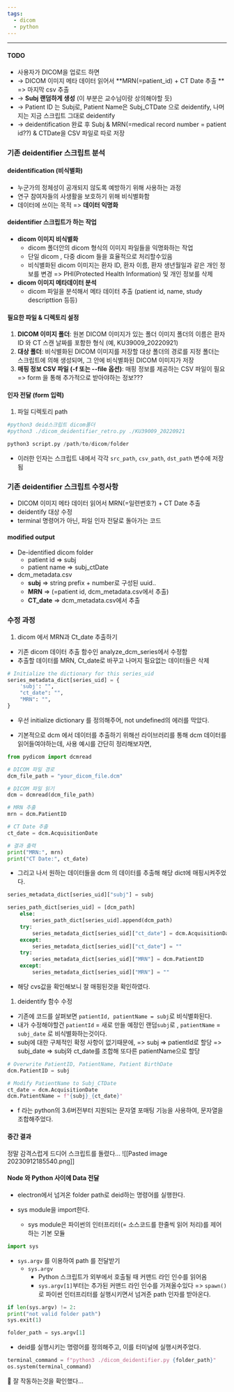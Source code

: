 ```yaml
---
tags:
  - dicom
  - python
---
```

********
#### TODO
- 사용자가 DICOM을 업로드 하면 
- -> DICOM 이미지 메타 데이터 읽어서 **MRN(=patient_id) + CT Date 추출 ** => 마지막 csv 추출
- -> **Subj 랜덤하게 생성** (이 부분은 교수님이랑 상의해야할 듯) 
- -> Patient ID 는 Subj로, Patient Name은 Subj_CTDate 으로 deidentify, 나머지는 지금 스크립트 그대로 deidentify 
- -> deidentification 완료 후 Subj & MRN(=medical record number = patient id??) & CTDate을 CSV 파일로 따로 저장 

### 기존 deidentifier 스크립트 분석

#### deidentification (비식별화)
- 누군가의 정체성이 공개되지 않도록 예방하기 위해 사용하는 과정
- 연구 참여자들의 사생활을 보호하기 위해 비식별화함
- 데이터에 쓰이는 목적 => **데이터 익명화** 
#### deidentifier 스크립트가 하는 작업
- **dicom 이미지 비식별화**
	- dicom 폴더안의 dicom 형식의 이미지 파일들을 익명화하는 작업
	- 단일 dicom , 다중 dicom 들을 효율적으로 처리할수있음
	- 비식별화된 dicom 이미지는 환자 ID, 환자 이름, 환자 생년월일과 같은 개인 정보를 변경 
		  => PHI(Protected Health Information) 및 개인 정보를 삭제
- **dicom 이미지 메타데이터 분석**
	- dicom 파일을 분석해서 메타 데이터 추출 (patient id, name, study descripttion 등등)

#### 필요한 파일 & 디렉토리 설정
1. **DICOM 이미지 폴더**: 원본 DICOM 이미지가 있는 폴더 
	이미지 폴더의 이름은 환자 ID 와 CT 스캔 날짜를 포함한 형식 (예, KU39009_20220921)
1. **대상 폴더**: 비식별화된 DICOM 이미지를 저장할 대상 폴더의 경로를 지정
	폴더는 스크립트에 의해 생성되며, 그 안에 비식별화된 DICOM 이미지가 저장
3. **매핑 정보 CSV 파일 (-f 또는 --file 옵션)**: 매핑 정보를 제공하는 CSV 파일이 필요
	=> form 을 통해 추가적으로 받아야하는 정보???

#### 인자 전달 (form 입력)
1. 파일 디렉토리 path
```python
#python3 deid스크립트 dicom폴더
#python3 ./dicom_deidentifier_retro.py ./KU39009_20220921

python3 script.py /path/to/dicom/folder 
```
- 이러한 인자는 스크립트 내에서 각각 `src_path`, `csv_path`, `dst_path` 변수에 저장됨


### 기존 deidentifier 스크립트 수정사항

- DICOM 이미지 메타 데이터 읽어서 MRN(=일련번호?) + CT Date 추출
- deidentify 대상 수정
- terminal 명령어가 아닌, 파일 인자 전달로 돌아가는 코드
#### modified output
- De-identified dicom folder
	- patient id => subj
	- patient name => subj_ctDate
- dcm_metadata.csv
	- **subj** => string prefix + number로 구성된 uuid..
	- **MRN** => (=patient id, dcm_metadata.csv에서 추출) 
	- **CT_date** => dcm_metadata.csv에서 추출

### 수정 과정

 1. dicom 에서 MRN과 Ct_date 추출하기
- 기존 dicom 데이터 추출 함수인 analyze_dcm_series에서 수정함
- 추출할 데이터를 MRN, Ct_date로 바꾸고 나머지 필요없는 데이터들은 삭제
```python
# Initialize the dictionary for this series_uid
series_metadata_dict[series_uid] = {
	'subj': "",
	"ct_date": "",
	"MRN": "",
}
```
- 우선 initialize dictionary 를 정의해주어, not undefined의 에러를 막았다.

- 기본적으로 dcm 에서 데이터를 추출하기 위해선 라이브러리를 통해 dcm 데이터를 읽어들여야하는데,
  사용 예시를 간단히 정리해보자면, 
```python
from pydicom import dcmread

# DICOM 파일 경로
dcm_file_path = "your_dicom_file.dcm"

# DICOM 파일 읽기
dcm = dcmread(dcm_file_path)

# MRN 추출
mrn = dcm.PatientID

# CT Date 추출
ct_date = dcm.AcquisitionDate

# 결과 출력
print("MRN:", mrn)
print("CT Date:", ct_date)

```

- 그리고 나서 원하는 데이터들을 dcm 의 데이터를 추출해 해당 dict에 매핑시켜주었다.
```python
series_metadata_dict[series_uid]["subj"] = subj

series_path_dict[series_uid] = [dcm_path]
	else:
		series_path_dict[series_uid].append(dcm_path)
	try:
		series_metadata_dict[series_uid]["ct_date"] = dcm.AcquisitionDate
	except:
		series_metadata_dict[series_uid]["ct_date"] = ""
	try:
		series_metadata_dict[series_uid]["MRN"] = dcm.PatientID
	except:
		series_metadata_dict[series_uid]["MRN"] = ""
```
- 해당 cvs값을 확인해보니 잘 매핑된것을 확인하였다.



1. deidentify 함수 수정
- 기존에 코드를 살펴보면 `patientId, patientName = subj`로 비식별화된다.
- 내가 수정해야할건 `patientId` = 새로 만들 예정인 랜덤`subj`로 , `patientName` = `subj_date` 로 비식별화하는것이다.
- subj에 대한 구체적인 확정 사항이 없기때문에, 
  => subj =>  patientId로 할당
  => subj_date => subj와 ct_date를 조합해 또다른 patientName으로 할당
```python
# Overwrite PatientID, PatientName, Patient BirthDate
dcm.PatientID = subj

# Modify PatientName to Subj_CTDate
ct_date = dcm.AcquisitionDate
dcm.PatientName = f"{subj}_{ct_date}"
```
- f 라는 python의 3.6버전부터 지원되는 문자열 포매팅 기능을 사용하여, 문자열을 조합해주었다.

#### 중간 결과
정말 감격스럽게 드디어 스크립트를 돌렸다...
![[Pasted image 20230912185540.png]]

#### Node 와 Python 사이에 Data 전달
- electron에서 넘겨온 folder path로 deid하는 명령어를 실행한다.

- sys module을 import한다.
	- sys module은 파이썬의 인터프리터(= 소스코드를 한줄씩 읽어 처리)를 제어하는 기본 모듈
```python
import sys
```


- `sys.argv` 를 이용하여 path 를 전달받기
	- `sys.argv`
		- Python 스크립트가 외부에서 호출될 때 커맨드 라인 인수를 읽어옴
		- `sys.argv[1]`부터는 추가된 커맨드 라인 인수를 가져올수있다
		  => `spawn()`로 파이썬 인터프리터를 실행시키면서 넘겨준 path 인자를 받아온다.
```python
if len(sys.argv) != 2:
print("not valid folder path")
sys.exit(1)

folder_path = sys.argv[1]
```

- deid를 실행시키는 명령어를 정의해주고, 이를 터미널에 실행시켜주었다.
```python 
terminal_command = f"python3 ./dicom_deidentifier.py {folder_path}"
os.system(terminal_command)
```

🥹 잘 작동하는것을 확인했다... 



